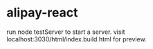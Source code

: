 # alipay-react
run node testServer to start a server. visit localhost:3030/html/index.build.html for preview.
